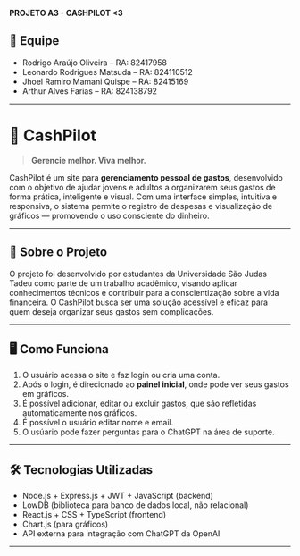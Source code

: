 **PROJETO A3 - CASHPILOT <3**

## 👥 Equipe

- Rodrigo Araújo Oliveira – RA: 82417958  
- Leonardo Rodrigues Matsuda – RA: 824110512  
- Jhoel Ramiro Mamani Quispe – RA: 82415169  
- Arthur Alves Farias – RA: 824138792

---

# 💸 CashPilot

> **Gerencie melhor. Viva melhor.**

CashPilot é um site para **gerenciamento pessoal de gastos**, desenvolvido com o objetivo de ajudar jovens e adultos a organizarem seus gastos de forma prática, inteligente e visual. Com uma interface simples, intuitiva e responsiva, o sistema permite o registro de despesas e visualização de gráficos — promovendo o uso consciente do dinheiro.

---

## 🧠 Sobre o Projeto

O projeto foi desenvolvido por estudantes da Universidade São Judas Tadeu como parte de um trabalho acadêmico, visando aplicar conhecimentos técnicos e contribuir para a conscientização sobre a vida financeira. O CashPilot busca ser uma solução acessível e eficaz para quem deseja organizar seus gastos sem complicações.

---

## 🖥️ Como Funciona

1. O usuário acessa o site e faz login ou cria uma conta.
2. Após o login, é direcionado ao **painel inicial**, onde pode ver seus gastos em gráficos.
3. É possível adicionar, editar ou excluir gastos, que são refletidas automaticamente nos gráficos.
4. É possível o usuário editar nome e email.
5. O usúario pode fazer perguntas para o ChatGPT na área de suporte.

---

## 🛠️ Tecnologias Utilizadas

- Node.js + Express.js + JWT + JavaScript (backend)
- LowDB (biblioteca para banco de dados local, não relacional)
- React.js + CSS + TypeScript (frontend)
- Chart.js (para gráficos)
- API externa para integração com ChatGPT da OpenAI

---
